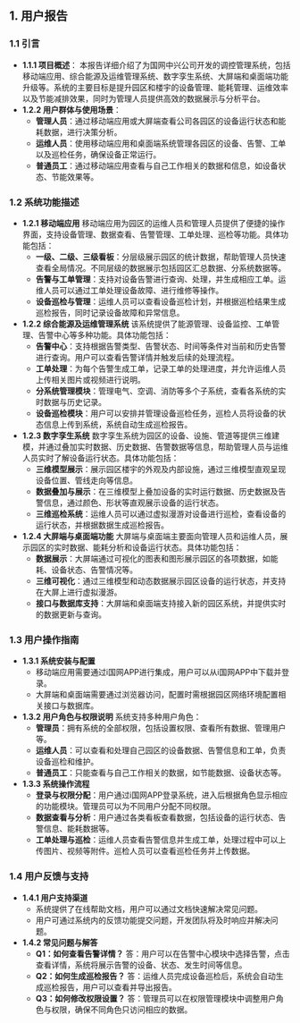 ## 1. 用户报告

### 1.1 引言

- **1.1.1 项目概述**：
  本报告详细介绍了为国网中兴公司开发的调控管理系统，包括移动端应用、综合能源及运维管理系统、数字孪生系统、大屏端和桌面端功能升级等。系统的主要目标是提升园区和楼宇的设备管理、能耗管理、运维效率以及节能减排效果，同时为管理人员提供高效的数据展示与分析平台。
- **1.2.2 用户群体与使用场景**：
  - **管理人员**：通过移动端应用或大屏端查看公司各园区的设备运行状态和能耗数据，进行决策分析。
  - **运维人员**：使用移动端应用和桌面端系统管理各园区的设备、告警、工单以及巡检任务，确保设备正常运行。
  - **普通员工**：通过移动端应用查看与自己工作相关的数据和信息，如设备状态、节能效果等。

### 1.2 系统功能描述

- **1.2.1 移动端应用**
  移动端应用为园区的运维人员和管理人员提供了便捷的操作界面，支持设备管理、数据查看、告警管理、工单处理、巡检等功能。具体功能包括：
  - **一级、二级、三级看板**：分层级展示园区的统计数据，帮助管理人员快速查看全局情况。不同层级的数据展示包括园区汇总数据、分系统数据等。
  - **告警与工单管理**：支持对设备告警进行查询、处理，并生成相应工单。运维人员可以通过工单处理设备故障、进行维修等操作。
  - **设备巡检与管理**：运维人员可以查看设备巡检计划，并根据巡检结果生成巡检报告，同时记录设备故障和异常信息。
- **1.2.2 综合能源及运维管理系统**
  该系统提供了能源管理、设备监控、工单管理、告警中心等多种功能。具体功能包括：
  - **告警中心**：支持根据告警类型、告警状态、时间等条件对当前和历史告警进行查询。用户可以查看告警详情并触发后续的处理流程。
  - **工单处理**：为每个告警生成工单，记录工单的处理进度，并允许运维人员上传相关图片或视频进行说明。
  - **分系统管理模块**：管理电气、空调、消防等多个子系统，查看各系统的实时数据与历史记录。
  - **设备巡检模块**：用户可以安排并管理设备巡检任务，巡检人员将设备的状态信息上传到系统，系统自动生成巡检报告。
- **1.2.3 数字孪生系统**
  数字孪生系统为园区的设备、设施、管道等提供三维建模，并通过叠加实时数据、历史数据、告警数据等信息，帮助管理人员与运维人员实时了解设备运行状态。具体功能包括：
  - **三维模型展示**：展示园区楼宇的外观及内部设施，通过三维模型直观呈现设备位置、管线走向等信息。
  - **数据叠加与展示**：在三维模型上叠加设备的实时运行数据、历史数据及告警信息，通过颜色、形状等直观展示设备的运行状态。
  - **三维巡检系统**：运维人员可以通过虚拟漫游对设备进行巡检，查看设备的运行状态，并根据数据生成巡检报告。
- **1.2.4 大屏端与桌面端功能**
  大屏端与桌面端主要面向管理人员和运维人员，展示园区的实时数据、能耗分析和设备运行状态。具体功能包括：
  - **数据展示**：大屏端通过可视化的图表和图形展示园区的各项数据，如能耗、设备状态、告警情况等。
  - **三维可视化**：通过三维模型和动态数据展示园区设备的运行状态，并支持在大屏上进行虚拟漫游。
  - **接口与数据库支持**：大屏端和桌面端支持接入新的园区系统，并提供实时的数据更新与查询。

### 1.3 用户操作指南

- **1.3.1 系统安装与配置**
  - 移动端应用需要通过i国网APP进行集成，用户可以从i国网APP中下载并登录。
  - 大屏端和桌面端需要通过浏览器访问，配置时需根据园区网络环境配置相关接口与数据库。
- **1.3.2 用户角色与权限说明** 系统支持多种用户角色：
  - **管理员**：拥有系统的全部权限，包括设置权限、查看所有数据、管理用户等。
  - **运维人员**：可以查看和处理自己园区的设备数据、告警信息和工单，负责设备巡检和维护。
  - **普通员工**：只能查看与自己工作相关的数据，如节能数据、设备状态等。
- **1.3.3 系统操作流程**
  - **登录与权限分配**：用户通过i国网APP登录系统，进入后根据角色显示相应的功能模块。管理员可以为不同用户分配不同权限。
  - **数据查看与分析**：用户通过各类看板查看数据，包括设备的运行状态、告警信息、能耗数据等。
  - **工单处理与巡检**：运维人员查看告警信息并生成工单，处理过程中可以上传图片、视频等附件。巡检人员可以查看巡检任务并上传数据。

### 1.4 用户反馈与支持

- **1.4.1 用户支持渠道**
  - 系统提供了在线帮助文档，用户可以通过文档快速解决常见问题。
  - 用户可通过系统内的反馈功能提交问题，开发团队将及时响应并解决问题。
- **1.4.2 常见问题与解答**
  - **Q1：如何查看告警详情？**
    答：用户可以在告警中心模块中选择告警，点击查看详情，系统将展示告警的设备、状态、发生时间等信息。
  - **Q2：如何生成巡检报告？**
    答：运维人员完成设备巡检后，系统会自动生成巡检报告，用户可以查看并导出报告。
  - **Q3：如何修改权限设置？**
    答：管理员可以在权限管理模块中调整用户角色与权限，确保不同角色只访问相应的数据。